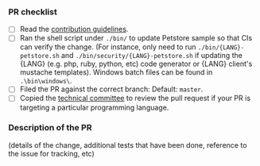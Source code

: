 ### PR checklist

- [ ] Read the [contribution guidelines](https://github.com/openapitools/openapi-generator/blob/master/CONTRIBUTING.md).
- [ ] Ran the shell script under `./bin/` to update Petstore sample so that CIs can verify the change. (For instance, only need to run `./bin/{LANG}-petstore.sh` and `./bin/security/{LANG}-petstore.sh` if updating the {LANG} (e.g. php, ruby, python, etc) code generator or {LANG} client's mustache templates). Windows batch files can be found in `.\bin\windows\`.
- [ ] Filed the PR against the correct branch: Default: `master`.
- [ ] Copied the [technical committee](https://github.com/openapitools/openapi-generator/#62---openapi-generator-technical-committee) to review the pull request if your PR is targeting a particular programming language.

### Description of the PR

(details of the change, additional tests that have been done, reference to the issue for tracking, etc)

